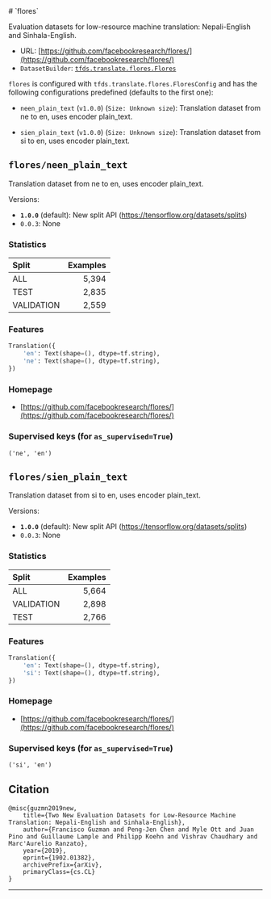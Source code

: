 <div itemscope itemtype="http://schema.org/Dataset">
  <div itemscope itemprop="includedInDataCatalog" itemtype="http://schema.org/DataCatalog">
    <meta itemprop="name" content="TensorFlow Datasets" />
  </div>
  <meta itemprop="name" content="flores" />
  <meta itemprop="description" content="Evaluation datasets for low-resource machine translation: Nepali-English and Sinhala-English.&#10;&#10;&#10;To use this dataset:&#10;&#10;```python&#10;import tensorflow_datasets as tfds&#10;&#10;ds = tfds.load(&#x27;flores&#x27;, split=&#x27;train&#x27;)&#10;for ex in ds.take(4):&#10;  print(ex)&#10;```&#10;&#10;See [the guide](https://www.tensorflow.org/datasets/overview) for more&#10;informations on [tensorflow_datasets](https://www.tensorflow.org/datasets).&#10;&#10;" />
  <meta itemprop="url" content="https://www.tensorflow.org/datasets/catalog/flores" />
  <meta itemprop="sameAs" content="https://github.com/facebookresearch/flores/" />
  <meta itemprop="citation" content="@misc{guzmn2019new,&#10;    title={Two New Evaluation Datasets for Low-Resource Machine Translation: Nepali-English and Sinhala-English},&#10;    author={Francisco Guzman and Peng-Jen Chen and Myle Ott and Juan Pino and Guillaume Lample and Philipp Koehn and Vishrav Chaudhary and Marc&#x27;Aurelio Ranzato},&#10;    year={2019},&#10;    eprint={1902.01382},&#10;    archivePrefix={arXiv},&#10;    primaryClass={cs.CL}&#10;}&#10;" />
</div>
# `flores`

Evaluation datasets for low-resource machine translation: Nepali-English and
Sinhala-English.

*   URL:
    [https://github.com/facebookresearch/flores/](https://github.com/facebookresearch/flores/)
*   `DatasetBuilder`:
    [`tfds.translate.flores.Flores`](https://github.com/tensorflow/datasets/tree/master/tensorflow_datasets/translate/flores.py)

`flores` is configured with `tfds.translate.flores.FloresConfig` and has the
following configurations predefined (defaults to the first one):

*   `neen_plain_text` (`v1.0.0`) (`Size: Unknown size`): Translation dataset
    from ne to en, uses encoder plain_text.

*   `sien_plain_text` (`v1.0.0`) (`Size: Unknown size`): Translation dataset
    from si to en, uses encoder plain_text.

## `flores/neen_plain_text`
Translation dataset from ne to en, uses encoder plain_text.

Versions:

*   **`1.0.0`** (default): New split API
    (https://tensorflow.org/datasets/splits)
*   `0.0.3`: None

### Statistics

Split      | Examples
:--------- | -------:
ALL        | 5,394
TEST       | 2,835
VALIDATION | 2,559

### Features
```python
Translation({
    'en': Text(shape=(), dtype=tf.string),
    'ne': Text(shape=(), dtype=tf.string),
})
```

### Homepage

*   [https://github.com/facebookresearch/flores/](https://github.com/facebookresearch/flores/)

### Supervised keys (for `as_supervised=True`)
`('ne', 'en')`

## `flores/sien_plain_text`
Translation dataset from si to en, uses encoder plain_text.

Versions:

*   **`1.0.0`** (default): New split API
    (https://tensorflow.org/datasets/splits)
*   `0.0.3`: None

### Statistics

Split      | Examples
:--------- | -------:
ALL        | 5,664
VALIDATION | 2,898
TEST       | 2,766

### Features
```python
Translation({
    'en': Text(shape=(), dtype=tf.string),
    'si': Text(shape=(), dtype=tf.string),
})
```

### Homepage

*   [https://github.com/facebookresearch/flores/](https://github.com/facebookresearch/flores/)

### Supervised keys (for `as_supervised=True`)
`('si', 'en')`

## Citation
```
@misc{guzmn2019new,
    title={Two New Evaluation Datasets for Low-Resource Machine Translation: Nepali-English and Sinhala-English},
    author={Francisco Guzman and Peng-Jen Chen and Myle Ott and Juan Pino and Guillaume Lample and Philipp Koehn and Vishrav Chaudhary and Marc'Aurelio Ranzato},
    year={2019},
    eprint={1902.01382},
    archivePrefix={arXiv},
    primaryClass={cs.CL}
}
```

--------------------------------------------------------------------------------

